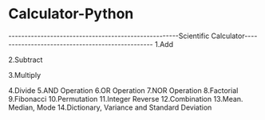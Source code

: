 # Calculator-Python
-----------------------------------------------------Scientific Calculator-------------------------------------------------
1.Add

2.Subtract

3.Multiply

4.Divide
5.AND Operation
6.OR Operation
7.NOR Operation
8.Factorial
9.Fibonacci
10.Permutation
11.Integer Reverse
12.Combination
13.Mean. Median, Mode
14.Dictionary, Variance and Standard Deviation

